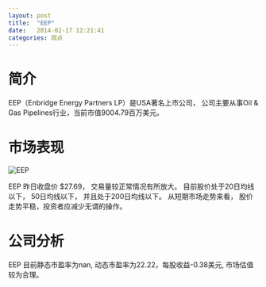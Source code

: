 ```yaml
---
layout: post
title:  "EEP"
date:   2014-02-17 12:21:41
categories: 观点
---
```


# 简介
EEP（Enbridge Energy Partners LP）是USA著名上市公司，
公司主要从事Oil & Gas Pipelines行业，当前市值9004.79百万美元。

# 市场表现

![EEP](http://finviz.com/chart.ashx?t=EEP&ty=c&ta=1&p=d&s=l)

EEP 昨日收盘价 $27.69，
交易量较正常情况有所放大。
目前股价处于20日均线以下，
50日均线以下，
并且处于200日均线以下。
从短期市场走势来看，
股价走势平稳，投资者应减少无谓的操作。

# 公司分析
EEP 目前静态市盈率为nan, 动态市盈率为22.22，每股收益-0.38美元,
市场估值较为合理。
